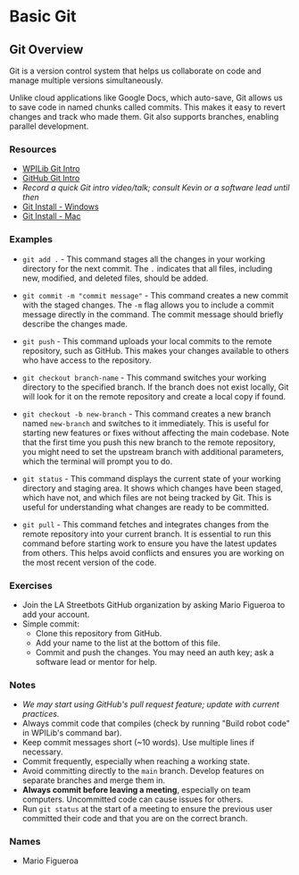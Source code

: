 # Basic Git

## Git Overview

Git is a version control system that helps us collaborate on code and manage multiple versions simultaneously.

Unlike cloud applications like Google Docs, which auto-save, Git allows us to save code in named chunks called commits. This makes it easy to revert changes and track who made them. Git also supports branches, enabling parallel development.

### Resources

- [WPILib Git Intro](https://docs.wpilib.org/en/stable/docs/software/basic-programming/git-getting-started.html)
- [GitHub Git Intro](https://docs.github.com/en/get-started/using-git/about-git)
- _Record a quick Git intro video/talk; consult Kevin or a software lead until then_
- [Git Install - Windows](https://gitforwindows.org/)
- [Git Install - Mac](https://git-scm.com/downloads/mac)

### Examples

- `git add .` - This command stages all the changes in your working directory for the next commit. The `.` indicates that all files, including new, modified, and deleted files, should be added.
- `git commit -m "commit message"` - This command creates a new commit with the staged changes. The `-m` flag allows you to include a commit message directly in the command. The commit message should briefly describe the changes made.
- `git push` - This command uploads your local commits to the remote repository, such as GitHub. This makes your changes available to others who have access to the repository.

- `git checkout branch-name` - This command switches your working directory to the specified branch. If the branch does not exist locally, Git will look for it on the remote repository and create a local copy if found.

- `git checkout -b new-branch` - This command creates a new branch named `new-branch` and switches to it immediately. This is useful for starting new features or fixes without affecting the main codebase. Note that the first time you push this new branch to the remote repository, you might need to set the upstream branch with additional parameters, which the terminal will prompt you to do.

- `git status` - This command displays the current state of your working directory and staging area. It shows which changes have been staged, which have not, and which files are not being tracked by Git. This is useful for understanding what changes are ready to be committed.

- `git pull` - This command fetches and integrates changes from the remote repository into your current branch. It is essential to run this command before starting work to ensure you have the latest updates from others. This helps avoid conflicts and ensures you are working on the most recent version of the code.

### Exercises

- Join the LA Streetbots GitHub organization by asking Mario Figueroa to add your account.
- Simple commit:
  - Clone this repository from GitHub.
  - Add your name to the list at the bottom of this file.
  - Commit and push the changes. You may need an auth key; ask a software lead or mentor for help.

### Notes

- _We may start using GitHub's pull request feature; update with current practices._
- Always commit code that compiles (check by running "Build robot code" in WPILib's command bar).
- Keep commit messages short (~10 words). Use multiple lines if necessary.
- Commit frequently, especially when reaching a working state.
- Avoid committing directly to the `main` branch. Develop features on separate branches and merge them in.
- **Always commit before leaving a meeting**, especially on team computers. Uncommitted code can cause issues for others.
- Run `git status` at the start of a meeting to ensure the previous user committed their code and that you are on the correct branch.

### Names

- Mario Figueroa